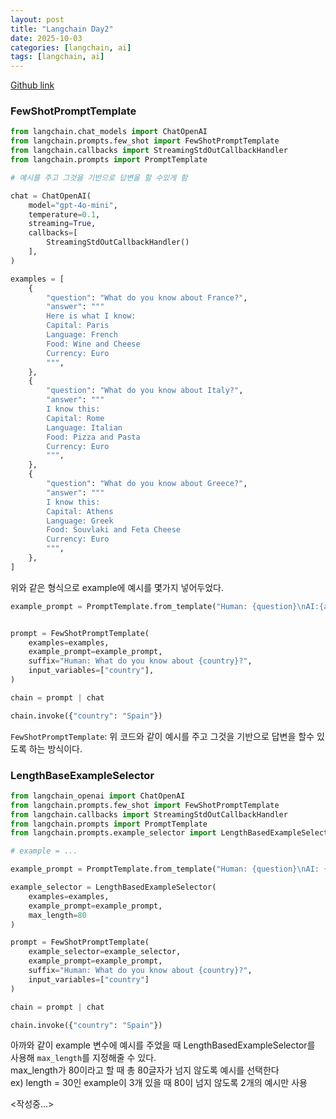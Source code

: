 ```yaml
---
layout: post
title: "Langchain Day2"
date: 2025-10-03
categories: [langchain, ai]
tags: [langchain, ai]
---
```


[Github link](https://github.com/jaehun221/Langchain_Study)

### FewShotPromptTemplate
```python
from langchain.chat_models import ChatOpenAI
from langchain.prompts.few_shot import FewShotPromptTemplate
from langchain.callbacks import StreamingStdOutCallbackHandler
from langchain.prompts import PromptTemplate

# 예시를 주고 그것을 기반으로 답변을 할 수있게 함

chat = ChatOpenAI(
    model="gpt-4o-mini",
    temperature=0.1,
    streaming=True,
    callbacks=[
        StreamingStdOutCallbackHandler()
    ],
)

examples = [
    {
        "question": "What do you know about France?",
        "answer": """
        Here is what I know:
        Capital: Paris
        Language: French
        Food: Wine and Cheese
        Currency: Euro
        """,
    },
    {
        "question": "What do you know about Italy?",
        "answer": """
        I know this:
        Capital: Rome
        Language: Italian
        Food: Pizza and Pasta
        Currency: Euro
        """,
    },
    {
        "question": "What do you know about Greece?",
        "answer": """
        I know this:
        Capital: Athens
        Language: Greek
        Food: Souvlaki and Feta Cheese
        Currency: Euro
        """,
    },
]
```
위와 같은 형식으로 example에 예시를 몇가지 넣어두었다.

```python
example_prompt = PromptTemplate.from_template("Human: {question}\nAI:{answer}")


prompt = FewShotPromptTemplate(
    examples=examples,
    example_prompt=example_prompt,
    suffix="Human: What do you know about {country}?",
    input_variables=["country"],
)

chain = prompt | chat

chain.invoke({"country": "Spain"})
```
`FewShotPromptTemplate`: 위 코드와 같이 예시를 주고 그것을 기반으로 답변을 할수 있도록 하는 방식이다.
<br/>

### LengthBaseExampleSelector

```python
from langchain_openai import ChatOpenAI
from langchain.prompts.few_shot import FewShotPromptTemplate
from langchain.callbacks import StreamingStdOutCallbackHandler
from langchain.prompts import PromptTemplate
from langchain.prompts.example_selector import LengthBasedExampleSelector

# example = ...

example_prompt = PromptTemplate.from_template("Human: {question}\nAI: {answer}")

example_selector = LengthBasedExampleSelector(
    examples=examples,
    example_prompt=example_prompt,
    max_length=80
)

prompt = FewShotPromptTemplate(
    example_selector=example_selector,
    example_prompt=example_prompt,
    suffix="Human: What do you know about {country}?",
    input_variables=["country"]
)

chain = prompt | chat

chain.invoke({"country": "Spain"})
```

아까와 같이 example 변수에 예시를 주었을 때 LengthBasedExampleSelector를 사용해 `max_length`를 지정해줄 수 있다.<br/>
max_length가 80이라고 할 때 총 80글자가 넘지 않도록 예시를 선택한다<br/>
ex) length = 30인 example이 3개 있을 때 80이 넘지 않도록 2개의 예시만 사용

<작성중...>